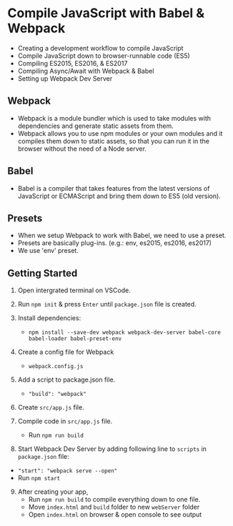 # Compile JavaScript with Babel & Webpack

- Creating a development workflow to compile JavaScript
- Compile JavaScript down to browser-runnable code (ES5)
- Compiling ES2015, ES2016, & ES2017
- Compiling Async/Await with Webpack & Babel
- Setting up Webpack Dev Server



## Webpack

- Webpack is a module bundler which is used to take modules with dependencies and generate static assets from them.
- Webpack allows you to use npm modules or your own modules and it compiles them down to static assets, so that you can run it in the browser without the need of a Node server.



## Babel

- Babel is a compiler that takes features from the latest versions of JavaScript or ECMAScript and bring them down to ES5 (old version).


## Presets

- When we setup Webpack to work with Babel, we need to use a preset.
- Presets are basically plug-ins. (e.g.: env, es2015, es2016, es2017)
- We use 'env' preset.



## Getting Started

1. Open intergrated terminal on VSCode.

2. Run `npm init` & press `Enter` until `package.json` file is created.

3. Install dependencies:
    - `npm install --save-dev webpack webpack-dev-server babel-core babel-loader babel-preset-env`

4. Create a config file for Webpack
    - `webpack.config.js`

5. Add a script to package.json file.
    - `"build": "webpack"`

6. Create `src/app.js` file.

7. Compile code in `src/app.js` file.
    - Run `npm run build`

8. Start Webpack Dev Server by adding following line to `scripts` in `package.json` file:
  -  `"start": "webpack serve --open"`
  - Run `npm start`

9. After creating your app, 
    - Run `npm run build` to compile everything down to one file. 
    - Move `index.html` and `build` folder to new `webServer` folder
    - Open `index.html` on browser & open console to see output
